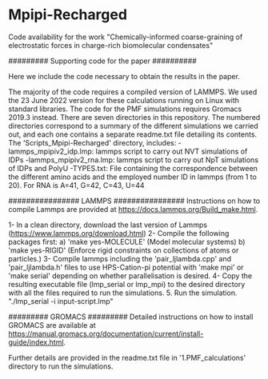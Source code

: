 # Mpipi-Recharged
Code availability for the work "Chemically-informed coarse-graining of electrostatic forces in charge-rich biomolecular condensates"

######### Supporting code for the paper ##########

Here we include the code necessary to obtain the results in the paper.

The majority of the code requires a compiled version of LAMMPS. We used the 23 June 2022 version for these calculations running on Linux with standard libraries. 
The code for the PMF simulations requires Gromacs 2019.3 instead. 
There are seven directories in this repository. The numbered directories correspond to a summary of the different simulations we carried out, and each one contains a separate readme.txt file detailing its contents. 
The 'Scripts_Mpipi-Recharged' directory, includes:
-lammps_mpipiv2_idp.lmp: lammps script to carry out NVT simulations of IDPs
-lammps_mpipiv2_rna.lmp: lammps script to carry out NpT simulations of IDPs and PolyU
-TYPES.txt: File containing the correspondence between the different amino acids and the employed number ID in lammps (from 1 to 20). For RNA is A=41, G=42, C=43, U=44 

################ LAMMPS ################ Instructions on how to compile Lammps are provided at https://docs.lammps.org/Build_make.html.

1- In a clean directory, download the last version of Lammps (https://www.lammps.org/download.html) 
2- Compile the following packages first: 
a) 'make yes-MOLECULE' (Model molecular systems) 
b) 'make yes-RIGID' (Enforce rigid constraints on collections of atoms or particles.) 
3- Compile lammps including the 'pair_ljlambda.cpp' and 'pair_ljlambda.h' files to use HPS-Cation-pi potential with 'make mpi' or 'make serial' depending on whether parallelisation is desired. 
4- Copy the resulting executable file (lmp_serial or lmp_mpi) to the desired directory with all the files required to run the simulations. 
5. Run the simulation. "./lmp_serial -i input-script.lmp" 

######### GROMACS ######### Detailed instructions on how to install GROMACS are available at https://manual.gromacs.org/documentation/current/install-guide/index.html. 

Further details are provided in the readme.txt file in '1.PMF_calculations' directory to run the simulations.
